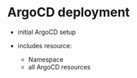 # ArgoCD deployment

- initial ArgoCD setup

- includes resource:
  - Namespace
  - all ArgoCD resources